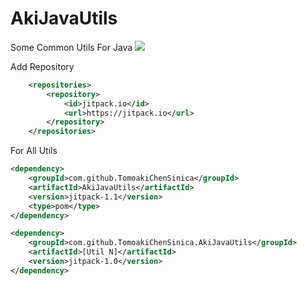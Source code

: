 # AkiJavaUtils
Some Common Utils For Java
[![](https://jitpack.io/v/TomoakiChenSinica/AkiJavaUtils.svg)](https://jitpack.io/#TomoakiChenSinica/AkiJavaUtils)

Add Repository
```xml
	<repositories>
		<repository>
		    <id>jitpack.io</id>
		    <url>https://jitpack.io</url>
		</repository>
	</repositories>
```


For All Utils
```xml
<dependency>
    <groupId>com.github.TomoakiChenSinica</groupId>
    <artifactId>AkiJavaUtils</artifactId>
    <version>jitpack-1.1</version>
    <type>pom</type>
</dependency>  
```


```xml
<dependency>
    <groupId>com.github.TomoakiChenSinica.AkiJavaUtils</groupId>
    <artifactId>[Util N]</artifactId>
    <version>jitpack-1.0</version>
</dependency>
```

